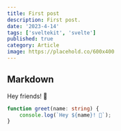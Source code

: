 ```yaml
---
title: First post
description: First post.
date: '2023-4-14'
tags: ['sveltekit', 'svelte']
published: true
category: Article
image: https://placehold.co/600x400
---
```


## Markdown

Hey friends! 👋

```ts
function greet(name: string) {
	console.log(`Hey ${name}! 👋`);
}
```
